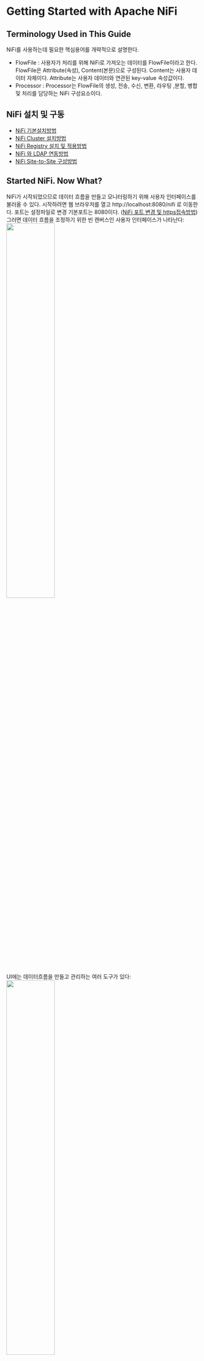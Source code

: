 # Getting Started with Apache NiFi
## Terminology Used in This Guide
NiFi를 사용하는데 필요한 핵심용어를 개략적으로 설명한다.
- FlowFile : 사용자가 처리를 위해 NiFi로 가져오는 데이터를 FlowFile이라고 한다. FlowFile은 Attribute(속성), Content(본문)으로 구성된다. Content는 사용자 데이터 자체이다. Attribute는 사용자 데이터와 연관된 key-value 속성값이다.
- Processor : Processor는 FlowFile의 생성, 전송, 수신, 변환, 라우팅 ,분할, 병합 및 처리를 담당하는 NiFi 구성요소이다.
## NiFi 설치 및 구동
- [NiFi 기본설치방법](./docs/tutorial_install.md)
- [NiFi Cluster 설치방법](./docs/tutorial_cluster_install.md)
- [NiFi Registry 설치 및 적용방법](./docs/tutorial_registry.md)
- [NiFi 와 LDAP 연동방법](./docs/tutorial_nifi_ldap.md)
- [NiFi Site-to-Site 구성방법](./docs/tutorial_S2S_install.md)

## Started NiFi. Now What?
NiFi가 시작되었으므로 데이터 흐름을 만들고 모니터링하기 위해 사용자 인터페이스를 불러올 수 있다. 시작하려면 웹 브라우저를 열고 http://localhost:8080/nifi 로 이동한다. 포트는 설정파일로 변경 기본포트는 8080이다. ([NiFi 포트 변경 및 https접속방법](./docs/tutorial_conf.md))<br/>
그러면 데이터 흐름을 조정하기 위한 빈 캔버스인 사용자 인터페이스가 나타난다:<br/>
<image src='./image/new-flow.png' width='50%' height='50%'/><br/>
UI에는 데이터흐름을 만들고 관리하는 여러 도구가 있다:<br/>
<image src='./image/nifi-toolbar-components.png' width='50%' height='50%'/><br/>

- Components Toolbar : NiFi에서 사용하는 컴포넌트들이 있다. 이 컴포넌트를 클릭하여 드래그&드롭으로 캔버스에 컴포넌트를 등록시킬 수 있다.
- Status Bar : NiFi의 현재 상황을 볼 수 있다. 실행되고 있는 태스크, Processor수 정보와 오류정보, 클러스터 노드 정보 등을 제공한다.
- Search : NiFi에 등록된 Processor, Connection을 검색할 수 있다.
- Operate Palette : NiFi컴포넌트들의 설정, 활성화/비활성화, 시작/정지, 템플릿 생성/등록, 컴포넌트 복사/붙여넣기, Processor Group 화, 컴포넌트 색 변경, 컴포넌트 삭제 등을 제공한다. 캔버스에서 컴포넌트를 선택하면, 상황에 따라 버튼들이 활성화된다. 또, 캔버스에서 Shift + 선택 또는 Shift + 선택영역 드래그를 통해 여러 개의 컴포넌트 선택 할 수 있다. (참고로, Ctrl + r은 새로고침이다.)

글로벌 메뉴에는 다음과 같은 옵션이 있다:<br/>
<image src='./image/global-menu.png' width='20%' height='20%' /><br/>

- Summary : NiFi에 등록된 컴포넌트들을 종합적으로 보고, 검색할 수 있다.
- Counter : 특정 Processor에서 발생시키는 카운트 정보를 제공한다.
- Bulletin Board : 시스템의 문제 등을 볼 수 있다.
- Data Provenance : 데이터를 추적할 수 있다.
- Controller Settings : FlowFile Controller의 설정(쓰레드 개수)과 DB Poll, Cache 서비스와 같은 컨트롤러 서비스를 관리한다.
- Flow Configuration History : FlowFile의 등록, 삭제, 변경 등의 이력을 제공한다.
- Users, Polices : 사용자 및 권한을 관리 한다. 인증시스템(Https, Kerberos, Ldap 등)이 활성화된 경우에만 메뉴가 보인다.
- Templates : Processor와 그 들의 연결정보인 Connection 컴포넌트를 속성까지도 유지 한 체 템플릿화 할 수 있는데, 이렇게 등록된 템플릿을 조회하고, 내려받을 수 있는 기능을 제공한다.
- Help : 도움말을 제공한다.
- About : NiFi버전 정보를 제공한다

NiFi는 Process 등록 및 연결을 통해 모든 연계흐름을 작성한다. 간단한 연계 흐름 작성을 예제로 Process 등록 및 연결을 설명한다.
### Adding a Processor
캔버스에 Processor를 추가하여 연계흐름 생성을 시작한다. 데이터의 시작과 종료를 모두 Processor로 수행하므로 가장 많이 사용하는 기본 기능이다.
- 화면왼쪽상단의 Processor 아이콘(<image src='./image/iconProcessor.png' width='2%' height='2%'/>)을 캔버스로 드래그하면 추가 할 Processor를 선택할 수 있는 대화 상자가 표시된다: <br/>
<image src='./image/add-processor.png' width='43%' height='43%'/><br/>
- 사용할 Processor를 목록에서 선택하고, ADD버튼을 눌러 등록한다.(여기서는 예제로  GenerateFlowFile Processor을 선택)
<image src='./image/image14.png'/><br/>
- 동일한 방식으로 Log를 출력할 때 쓰는 Log Attribute Processor를 등록한다.<br/>
<image src='./image/image15.png'/><br/> 
- 아래와 같이 Processor를 구성한다.<br/>
<image src='./image/image17.png'/><br/> 

### Connecting Processor
NiFi는 RelationShip을 통해 각 Processor에서 처리한 FlowFile을 어느 Processor로 보낼지 라우팅을 할 수 있다. Processor가 FlowFile 처리를 마치면 연결된 RelationShip으로 FlowFile을 전송한다. 예제에서는 GenerateFlowFile -> LogAttribute로 FlowFile을 전송한다.

- GenerateFlowFile에 마우스를 오버하면 RelationShip을 설정하는 화살표가 나타난다. 이 화살표를 드래그하여 아래의 LogAttribute에 연결한다.<br/>
<image src='./image/image18.png'/><br/>
- 이 연결에 포함할 RelationShip을 선택할 수 있는 대화상자가 나타난다. 예제에서는 success를 선택한다.<br/>
<image src='./image/connection-details.png' width='43%' height='43%'/><br/>
- 설정 탭을 클릭하면 이 연결의 작동 방식을 구성하기 위한 옵션을 보여준다.<br/>
<image src='./image/connection-settings.png' width='43%' height='43%'/><br/>
  - name : Connection의 이름을 지정 할 수 있다. 그렇지 않으면 이름은 선택한 RelationShip을 기반으로 한다.
  - FlowFile Expiration : 데이터의 만료시간을 설정할 수 있다. 기본적으로 O sec로 설정된다.(무한대) 특정 만료시간에 도달하게 되면 대기중인 FlowFile이 삭제된다.
  - Back Pressure Object Threshold, Size Threshold : Back Pressure 임계치를 FlowFile 개수 또는 사이즈로 조절할 수 있다. 데이터를 가져오는 Processor는 임계치에 도달하게되면 시스템이 복구 할수 있도록 새 데이터 가져오기를 중지한다.
  - Prioritizers : FlowFile을 처리하기 위한 우선순위 정책을 설정한다. 여러개의 우선순위 정책이 활성화 된 경우 먼저 나열된 우선 순위가 먼저 평가된다.
- 아래와 같이 Relationship을 구성한다.<br/>
<image src='./image/image19.png'/><br/>
GenerateFlowFile Processor의 경고아이콘(<image src='./image/iconAlert.png' width='2%' height='2%'/>)이 중지아이콘(<image src='./image/iconStop.png' width='2%' height='2%'/>)으로 변경된 것을 볼 수 있다. 그러나 LogAttribute Processor는 success 관계가 아무것도 연결되지 않아 경고아이콘(<image src='./image/iconAlert.png' width='2%' height='2%'/>)으로 남아 있는걸 볼 수 있다. 이는 LogAttribute Processor의 success 관계를 "Auto Terminated"로 보내 연계 흐름이 완료된 것으로 간주되게 변경해야 한다.

### Configure Processor
Configure를 통해 각 Processor의 세부설정을 수정한다. 예시에서는 GenerateFlowFile, LogAttribute의 몇몇 설정정보를 변경하고 저장한다.

- GenerateFlowFile Processor에서 오른쪽 마우스버튼을 클릭하고 Configure를 선택한다.<br/>
<image src='./image/image20.png'/><br/>
- SCHEDULING 탭의 Run Schedule를 0 sec에서 5 sec로 수정한다.<br/>
<image src='./image/image21.png'/><br/>
- PROPERTIES 탭의 Custom Text에 Hello World!를 입력하고 OK버튼을 클릭한다.<br/>
<image src='./image/image22.png'/><br/>
- 동일한 방식으로 LogAttribute의 세부 설정을 수정한다.
  - SETTING탭의 Automatically Terminate Relationships의 success항목을 체크한다.
  - PROPERTIES 탭의 Log PayLoad를 true로 수정한다.
<br/>
※ 아래와 같이 Processor에 느낌표가 표시되면 세부설정이 유효하지  아직 구동할 준비가 되지 않았다는 표시이다. 위의 설정을 다시 체크해보시기 바란다.<br/>
<image src='./image/image16.png'/><br/>

### Starting and Stopping Processors
- 구동할 Processor를 선택하고 [Operate Palette](#started-nifi-now-what)의 시작 버튼을 클릭한다.<br/>
<img src='./image/image23.png'/><br/>
- 정지할 Processor를 선택하고 [Operate Palette](#started-nifi-now-what)의  정지 버튼을 클릭한다.<br/>
<img src='./image/image24.png'/><br/>

### 연계이력 확인
- [Global Menu - Data Provenance](#started-nifi-now-what)메뉴를 선택한다.<br/>
- 조회버튼을 클릭하고 선택한 항목의 View Details를 클릭한다.<br/>
<img src="./image/image25.png"></img>
- Content 탭의 VIEW를 클릭하고 본문내용이 Hello World!인지 확인한다.<br/>
<img src="./image/image26.png"></img><img src="./image/image27.png"></img><br/>

## What Processors are Available
효과적인 데이터 흐름을 생성하려면 사용자가 사용할 수 있는 Processor유형을 이해해야 한다. NiFi는 다양한 시스템에서 데이터를 수집하고 데이터를 라우팅, 변환, 처리, 분할 및 집계하고 여러 시스템에 데이터를 전송하는 다양한 Processor를 포함하고 있다. 가장 자주 사용되는 Processor를 기능별로 분류한다.
### Data Transformation
- CompressContent: FlowFile 본문 압축 또는 압축해제
- ConvertCharacterSet: FlowFile 본문의 Character Set 변환
- EncryptContent: FlowFile 본문 암호화 또는 복호화
- ReplaceText(*): 정규표현식을 사용하여 Text 본문 수정
- TransformXml: XML본문에 XSLT 변환적용
- JoltTransformJSON(*): JSON본문에 JOLT 변환적용
### Routing and Mediation
- ControlRate: 데이터가 후속 프로세서로 전송되는 속도 제어
- DetectDuplicate: 사용자 정의 기준에 따라 중복 FlowFile 확인
- DistributeLoad: 사용자가 정의한 Relationship으로 데이터를 로드밸런싱 또는 일부샘플데이터만 전송
- MonitorActivity: 사용자가 정의한 기간동안 데이터 흐름이 없으면 알림 발생. 데이터 흐름이 다시 재개 될때 선택적으로 알림 발생
- RouteOnAttribute(*): 속성의 내용에 따라 FlowFile을 라우팅
- ScanAttribute: FlowFile의 속성이 사용자가 정의한 사전에 있는 용어와 일치하는지 확인
- RouteOnContent(*): 정규표현식을 사용하여 본문의 내용에 따라 FlowFile을 라우팅
- ScanContent: FlowFile의 본문이 사용자가 정의한 사전에 있는 용어와 일치하는지 확인
- ValidateXml: XML 스키마에 대한 XML 본문 유효성 검사
### Database Access
- ConvertJSONToSQL(*): JSON 문서를 INSERT 또는 UPDATE SQL로 변환
- ExecuteSQL(*): 사용자 정의한 SELECT SQL을 실행하고 결과를 Avro 형식으로 반환
- PutSQL(*): FlowFile의 내용에 정의된 SQL문을 실행하여 Database 업데이트
- SelectHiveQL: Apache Hive 데이터베이스에 대해 사용자 정의 SELECT HiveQL을 실행하여 결과를 Avro 또는 CSV 형식으로 반환
- PutHiveQL: FlowFile의 내용에 정의된 HiveQL문을 실행하여 Database 업데이트
### Attribute Extraction
- EvaluateJsonPath(*): JSON문서를 사용자가 정의한 JSONPath 표현식을 이용하여 FlowFile 본문을 바꾸거나 속성으로 추출
- EvaluateXPath: XML문서를 사용자가 정의한 XPath 표현식을 이용하여 FlowFile 본문을 바꾸거나 속성으로 추출
- EvaluateXQuery: XML문서를 사용자가 정의한 XQuery 쿼리를 이용하여 FlowFile 본문을 바꾸거나 속성으로 추출
- ExtractText(*): Text문서를 사용자가 정의한 정규표현식을 이용하여 속성으로 추출
- HashAttribute: 사용자가 정의한 속성목록에 대해 해싱함수를 수행
- HashContent: FlowFile 본문에 대해 해싱함수를 수행하고 해시 값을 속성에 추가
- IdentifyMimeType: FlowFile에 사용되는 MIME 유형을 식별
- UpdateAttribute(*): FlowFile에 사용자가 정의한 속성을 추가 및 업데이트
### System Interaction
- ExecuteProcess(*): 사용자가 정의한 OS명령을 실행. OS 명령의 표준출력으로 기록된 내용이 FlowFile의 본문으로 리다이렉션됨.
- ExecuteStreamCommand(*): 사용자가 정의한 OS명령을 실행. FlowFile의 본문은 선택적으로 OS명령의 표준입력으로 전달됨. OS명령의 표준출력으로 기록된 내용이 FlowFile의 본문으로 리다이렉션됨.
### Data Ingestion
- GetFile(*): 로컬디스크의 파일내용을 NiFi로 전달
- GetFTP(*): FTP를 통해 원격파일의 내용을 NiFi로 전달
- GetSFTP(*): SFTP를 통해 원격파일의 내용을 NiFi로 전달
- GetJMSQueue: JMS 큐에서 메시지를 다운로드하고 JMS 메시지 내용을 NiFi로 전달
- GetJMSTopic: JMS 토픽에서 메시지를 다운로드하고 JMS 메시지 내용을 NiFi로 전달
- GetHTTP(*): HTTP 또는 HTTPS 기반 URL을 통해 다운로드한 메시지를 NiFi로 전달 
- ListenHTTP(*): HTTP(HTTPS)서버를 시작하고 들어오는 요청을 수신. 들어오는 POST 요청의 경우, 요청내용이 FlowFile에 기록됨. 200응답이 반환
- ListenUDP: 들어오는 UDP패킷을 수신하고 FlowFile을 생성
- GetHDFS: HDFS에서 사용자가 지정한 디렉토리를 모니터링. 새파일이 HDFS에 들어갈 때마다 NiFi로 전달
- ListHDFS/FetchHDFS: ListHDFS는 HDFS의 사용자 지정 디렉터리를 모니터링하고 발견되는 각 파일의 파일 이름이 포함 된 FlowFile을 내 보냅니다. 이러한 FlowFile은 클러스터 전체에서 팬 아웃되어 FetchHDFS 프로세서로 전송 될 수 있으며, 이는 해당 파일의 실제 콘텐츠를 가져오고 HDFS에서 가져온 콘텐츠가 포함 된 FlowFile을 내보내는 역할을합니다. GetHDFS와의 차이점은 클러스터 구성일 경우, GetHDFS는 Primary node에서만 동작하고 ListHDFS/FetchHDFS는 클러스터 전체에서 콘텐츠를 가져오는 작업을 동작한다.
- FetchS3Object(*): Amazon Web Services (AWS) Simple Storage Service (S3)에서 객체의 콘텐츠를 NiFi로 전달. ncloud Object Storage도 S3인터페이스 사용함.
- GetKafka(*): Apache Kafka에서 메시지를 가져와서 NiFi로 전달. 메시지는 메시지 당 FlowFile로 내보내거나 사용자 지정 구분 기호를 사용하여 함께 일괄 처리도 가능.
- GetMongo: MongoDB에 대해 사용자 지정 쿼리를 실행하고 결과를 NiFi로 전달.
- GetTwitter: 사용자가 Twitter의 엔드 포인트를 수신하는 필터를 등록하여 수신 된 각 트윗에 대한 FlowFile을 생성.
### Data Egress / Sending Data
- PutEmail: 구성된 수신자에게 이메일을 송신. FlowFile의 콘텐츠는 선택적으로 첨부 파일로 전송
- PutFile(*): FlowFile의 내용을 로컬 (또는 네트워크 연결) 파일 시스템의 디렉터리에 파일로 저장
- PutFTP(*): FlowFile의 내용을 원격 FTP 서버로 전송
- PutSFTP(*): FlowFile의 내용을 원격 SFTP 서버로 전송
- PutJMS: FlowFile의 내용을 JMS 메시지로 JMS 브로커로 전송
- PutSQL(*): FlowFile의 내용을 SQL DDL 문 (INSERT, UPDATE 또는 DELETE)으로 실행
- PutKafka: FlowFile의 내용을 Apache Kafka에 메시지로 전송
- PutMongo : FlowFile의 내용을 MongoDB에 INSERT 또는 UPDATE
### Splitting and Aggregation
- SplitText: SplitText는 내용이 텍스트인 단일 FlowFile을 가져와 구성된 행 수에 따라 하나 이상의 FlowFile로 분할

## 출처
- https://nifi.apache.org/docs/nifi-docs/html/user-guide.html
